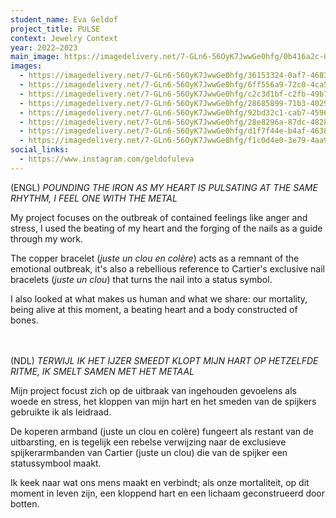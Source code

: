 ```yaml
---
student_name: Eva Geldof
project_title: PULSE
context: Jewelry Context
year: 2022—2023
main_image: https://imagedelivery.net/7-GLn6-56OyK7JwwGe0hfg/0b416a2c-00c3-4224-6c16-e8ad58360300
images:
  - https://imagedelivery.net/7-GLn6-56OyK7JwwGe0hfg/36153324-0af7-4683-c0a7-4142dfc76700
  - https://imagedelivery.net/7-GLn6-56OyK7JwwGe0hfg/6ff556a9-72c0-4ca5-f78a-8f03a0812b00
  - https://imagedelivery.net/7-GLn6-56OyK7JwwGe0hfg/c2c3d1bf-c2fb-49b7-46de-608cdea41200
  - https://imagedelivery.net/7-GLn6-56OyK7JwwGe0hfg/28685899-71b3-4029-62aa-308769cb7000
  - https://imagedelivery.net/7-GLn6-56OyK7JwwGe0hfg/92bd32c1-cab7-4596-ab90-fd2bd5392800
  - https://imagedelivery.net/7-GLn6-56OyK7JwwGe0hfg/28e8296a-87dc-4828-5917-d5c31df05100
  - https://imagedelivery.net/7-GLn6-56OyK7JwwGe0hfg/d1f7f44e-b4af-4638-95f4-183ad52e3f00
  - https://imagedelivery.net/7-GLn6-56OyK7JwwGe0hfg/f1c0d4e0-3e79-4aa9-6930-4e9729104000
social_links:
  - https://www.instagram.com/geldofuleva
---
```


(ENGL) _POUNDING THE IRON AS MY HEART IS PULSATING AT THE SAME RHYTHM, I FEEL ONE WITH THE METAL_

My project focuses on the outbreak of contained feelings like anger and stress,
I used the beating of my heart and the forging of the nails as a guide through my work.

The copper bracelet (_juste un clou en colère_) acts as a remnant of the emotional outbreak, it's also a rebellious reference to Cartier's exclusive nail bracelets (_juste un clou_) that turns the nail into a status symbol.

I also looked at what makes us human and what we share: our mortality, being alive at this moment, a beating heart and a body constructed of bones.

\
\
(NDL) _TERWIJL IK HET IJZER SMEEDT KLOPT MIJN HART OP HETZELFDE RITME, IK SMELT SAMEN MET HET METAAL_

Mijn project focust zich op de uitbraak van ingehouden gevoelens als woede en stress,
het kloppen van mijn hart en het smeden van de spijkers gebruikte ik als leidraad.

De koperen armband (juste un clou en colère) fungeert als restant van de uitbarsting, en is tegelijk een rebelse verwijzing naar de exclusieve spijkerarmbanden van Cartier (juste un clou) die van de spijker een statussymbool maakt.

Ik keek naar wat ons mens maakt en verbindt; als onze mortaliteit, op dit moment in leven zijn, een kloppend hart en een lichaam geconstrueerd door botten.
